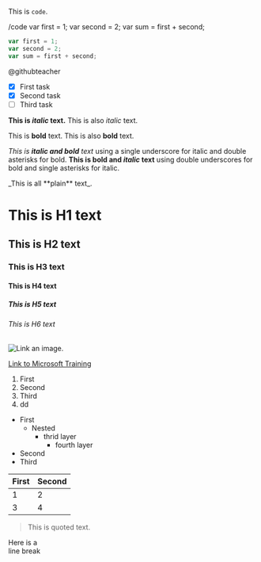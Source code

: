 This is `code`.

/code
var first = 1;
var second = 2;
var sum = first + second;

```javascript
var first = 1;
var second = 2;
var sum = first + second;
```

@githubteacher

- [x] First task
- [x] Second task
- [ ] Third task

__This is *italic* text.__
This is also _italic_ text.

This is **bold** text.
This is also __bold__ text.

_This is **italic and bold** text_ using a single underscore for italic and double asterisks for bold.
__This is bold and *italic* text__ using double underscores for bold and single asterisks for italic.

\_This is all \*\*plain\*\* text\_.

# This is H1 text
## This is H2 text
### This is H3 text
#### This is H4 text
##### This is H5 text
###### This is H6 text

![Link an image.](/learn/azure-devops/shared/media/mara.png)

[Link to Microsoft Training](https://www.google.com)

1. First
1. Second
1. Third
2. dd

- First
  - Nested
    - thrid layer
      - fourth layer
- Second
- Third

First|Second
-|-
1|2
3|4

> This is quoted text.

Here is a<br />line break
